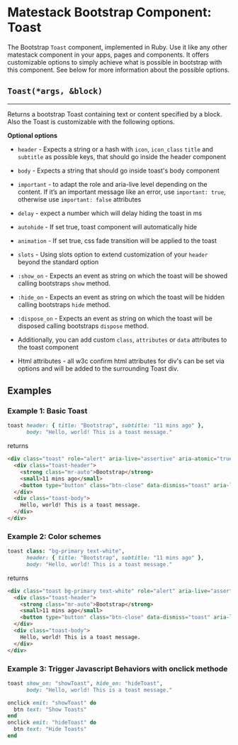 # Matestack Bootstrap Component: Toast

The Bootstrap `Toast` component, implemented in Ruby. Use it like any other matestack component in your apps, pages and components. It offers customizable options to simply achieve what is possible in bootstrap with this component. See below for more information about the possible options.

## `Toast(*args, &block)`
----

Returns a bootstrap Toast containing text or content specified by a block. Also the Toast is customizable with the following options. 

**Optional options**

* `header` - Expects a string or a hash with `icon`, `icon_class` `title` and `subtitle` as possible keys, that should go inside the header component

* `body` - Expects a string that should go inside toast's body component

* `important` - to adapt the role and aria-live level depending on the content. If it’s an important message like an error, use `important: true`, otherwise use `important: false` attributes

* `delay` - expect a number which will delay hiding the toast in ms

* `autohide` - If set true, toast component will automatically hide

* `animation` - If set true, css fade transition will be applied to the toast

* `slots` - Using slots option to extend customization of your `header` beyond the standard option

* `:show_on` - Expects an event as string on which the toast will be showed calling bootstraps `show` method. 

* `:hide_on` - Expects an event as string on which the toast will be hidden calling bootstraps `hide` method. 

* `:dispose_on` - Expects an event as string on which the toast will be disposed calling bootstraps `dispose` method. 

* Additionally, you can add custom `class`, `attributes` or `data` attributes to the toast component

* Html attributes - all w3c confirm html attributes for div's can be set via options and will be added to the surrounding Toast div.

## Examples

### Example 1: Basic Toast

```ruby
toast header: { title: "Bootstrap", subtitle: "11 mins ago" }, 
      body: "Hello, world! This is a toast message."
```

returns

```html
<div class="toast" role="alert" aria-live="assertive" aria-atomic="true">
  <div class="toast-header">
    <strong class="mr-auto">Bootstrap</strong>
    <small>11 mins ago</small>
    <button type="button" class="btn-close" data-dismiss="toast" aria-label="Close"></button>
  </div>
  <div class="toast-body">
    Hello, world! This is a toast message.
  </div>
</div>
```

### Example 2: Color schemes

```ruby
toast class: "bg-primary text-white", 
      header: { title: "Bootstrap", subtitle: "11 mins ago" }, 
      body: "Hello, world! This is a toast message."
```

returns

```html
<div class="toast bg-primary text-white" role="alert" aria-live="assertive" aria-atomic="true">
  <div class="toast-header">
    <strong class="mr-auto">Bootstrap</strong>
    <small>11 mins ago</small>
    <button type="button" class="btn-close" data-dismiss="toast" aria-label="Close"></button>
  </div>
  <div class="toast-body">
    Hello, world! This is a toast message.
  </div>
</div>
```

### Example 3: Trigger Javascript Behaviors with onclick methode

```ruby
toast show_on: "showToast", hide_on: "hideToast", 
      body: "Hello, world! This is a toast message."

onclick emit: "showToast" do
  btn text: "Show Toasts"
end 
onclick emit: "hideToast" do
  btn text: "Hide Toasts"
end
```